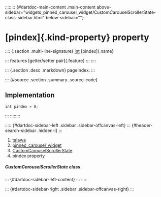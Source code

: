 :::::::: {#dartdoc-main-content .main-content above-sidebar="widgets_pinned_carousel_widget/CustomCarouselScrollerState-class-sidebar.html" below-sidebar=""}
<div>

# [pindex]{.kind-property} property

</div>

:::: {.section .multi-line-signature}
[int](https://api.flutter.dev/flutter/dart-core/int-class.html)
[pindex]{.name}

::: features
[getter/setter pair]{.feature}
:::
::::

::: {.section .desc .markdown}
pageIndex.
:::

::: {#source .section .summary .source-code}
## Implementation

``` language-dart
int pindex = 0;
```
:::
::::::::

::::: {#dartdoc-sidebar-left .sidebar .sidebar-offcanvas-left}
::: {#header-search-sidebar .hidden-l}
:::

1.  [talawa](../../index.html)
2.  [pinned_carousel_widget](../../widgets_pinned_carousel_widget/)
3.  [CustomCarouselScrollerState](../../widgets_pinned_carousel_widget/CustomCarouselScrollerState-class.html)
4.  pindex property

##### CustomCarouselScrollerState class

::: {#dartdoc-sidebar-left-content}
:::
:::::

::: {#dartdoc-sidebar-right .sidebar .sidebar-offcanvas-right}
:::
